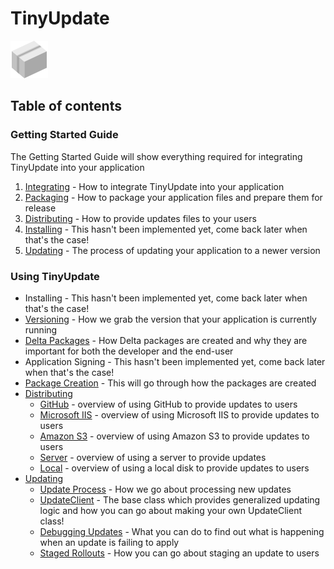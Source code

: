 ﻿# TinyUpdate
![](../assets/logo-60px.png)

## Table of contents
### Getting Started Guide
The Getting Started Guide will show everything required for integrating TinyUpdate into your application

1. [Integrating](getting-started/integrating.md) - How to integrate TinyUpdate into your application
2. [Packaging](getting-started/packaging.md) - How to package your application files and prepare them for release
3. [Distributing](getting-started/distributing.md) - How to provide updates files to your users
4. [Installing](getting-started/installing.md) - This hasn't been implemented yet, come back later when that's the case!
5. [Updating](getting-started/updating.md) - The process of updating your application to a newer version

### Using TinyUpdate
* Installing - This hasn't been implemented yet, come back later when that's the case!
* [Versioning](using/versioning.md) - How we grab the version that your application is currently running
* [Delta Packages](using/delta-packages.md) - How Delta packages are created and why they are important for both the developer and the end-user
* Application Signing - This hasn't been implemented yet, come back later when that's the case!
* [Package Creation](using/package-creation.md) - This will go through how the packages are created
* [Distributing](using/distributing/README.md)
  * [GitHub](using/distributing/github.md) - overview of using GitHub to provide updates to users
  * [Microsoft IIS](using/distributing/ms-iis.md) - overview of using Microsoft IIS to provide updates to users
  * [Amazon S3](using/distributing/amazon-S3.md) - overview of using Amazon S3 to provide updates to users
  * [Server](using/distributing/general-server.md) - overview of using a server to provide updates
  * [Local](using/distributing/local.md) - overview of using a local disk to provide updates to users
* [Updating](using/updating/README.md)
  * [Update Process](using/updating/update-process.md) - How we go about processing new updates
  * [UpdateClient](using/updating/update-client.md) - The base class which provides generalized updating logic and how you can go about making your own UpdateClient class!
  * [Debugging Updates](using/updating/debugging-updates.md) - What you can do to find out what is happening when an update is failing to apply
  * [Staged Rollouts](using/updating/staged-rollouts.md) - How you can go about staging an update to users
